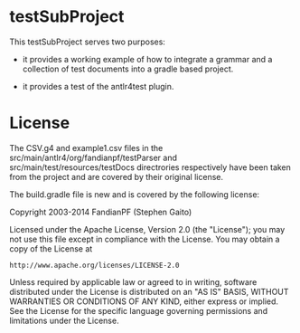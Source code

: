 # testSubProject

This testSubProject serves two purposes:

* it provides a working example of how to integrate a grammar and a collection
of test documents into a gradle based project.

* it provides a test of the antlr4test plugin.

# License

The CSV.g4 and example1.csv files in the
src/main/antlr4/org/fandianpf/testParser and src/main/test/resources/testDocs
directrories respectively have been taken from the []() project and are covered
by their original license.

The build.gradle file is new and is covered by the following license:

Copyright 2003-2014 FandianPF (Stephen Gaito)

Licensed under the Apache License, Version 2.0 (the "License"); you may not use
this file except in compliance with the License. You may obtain a copy of the
License at

    http://www.apache.org/licenses/LICENSE-2.0

Unless required by applicable law or agreed to in writing, software distributed
under the License is distributed on an "AS IS" BASIS, WITHOUT WARRANTIES OR
CONDITIONS OF ANY KIND, either express or implied. See the License for the
specific language governing permissions and limitations under the License.

